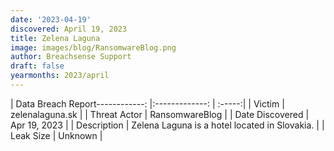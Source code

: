 ```yaml
---
date: '2023-04-19'
discovered: April 19, 2023
title: Zelena Laguna
image: images/blog/RansomwareBlog.png
author: Breachsense Support
draft: false
yearmonths: 2023/april
---
```


| Data Breach Report------------:     |:-------------:    | :-----:|
| Victim      | zelenalaguna.sk      | 
| Threat Actor      | RansomwareBlog      | 
| Date Discovered      | Apr 19, 2023      | 
| Description      | Zelena Laguna is a hotel located in Slovakia.      | 
| Leak Size      | Unknown      | 

